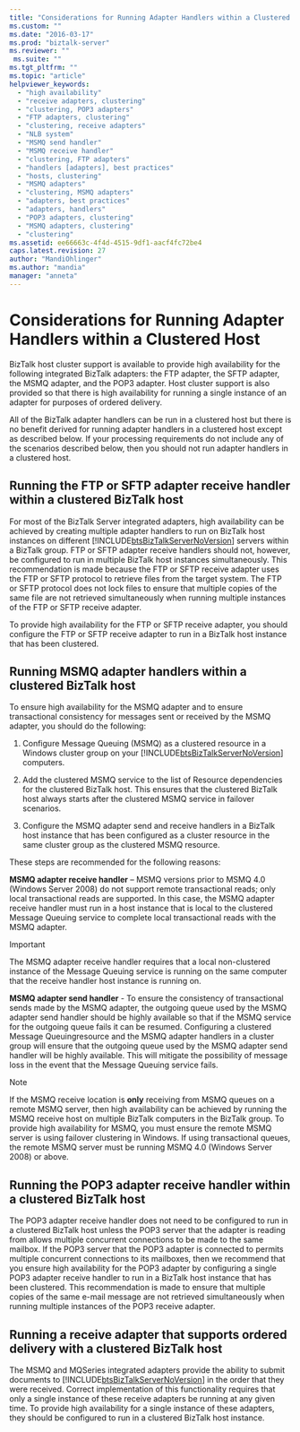 ```yaml
---
title: "Considerations for Running Adapter Handlers within a Clustered Host1 | Microsoft Docs"
ms.custom: ""
ms.date: "2016-03-17"
ms.prod: "biztalk-server"
ms.reviewer: ""
 ms.suite: ""
ms.tgt_pltfrm: ""
ms.topic: "article"
helpviewer_keywords: 
  - "high availability"
  - "receive adapters, clustering"
  - "clustering, POP3 adapters"
  - "FTP adapters, clustering"
  - "clustering, receive adapters"
  - "NLB system"
  - "MSMQ send handler"
  - "MSMQ receive handler"
  - "clustering, FTP adapters"
  - "handlers [adapters], best practices"
  - "hosts, clustering"
  - "MSMQ adapters"
  - "clustering, MSMQ adapters"
  - "adapters, best practices"
  - "adapters, handlers"
  - "POP3 adapters, clustering"
  - "MSMQ adapters, clustering"
  - "clustering"
ms.assetid: ee66663c-4f4d-4515-9df1-aacf4fc72be4
caps.latest.revision: 27
author: "MandiOhlinger"
ms.author: "mandia"
manager: "anneta"
---
```

# Considerations for Running Adapter Handlers within a Clustered Host
BizTalk host cluster support is available to provide high availability for the following integrated BizTalk adapters: the FTP adapter, the SFTP adapter, the MSMQ adapter, and the POP3 adapter. Host cluster support is also provided so that there is high availability for running a single instance of an adapter for purposes of ordered delivery.  
  
 All of the BizTalk adapter handlers  can be run in a clustered host but there is no benefit derived for running adapter handlers in a clustered host except as described below. If your processing requirements do not include any of the scenarios described below, then you should not run adapter handlers in a clustered host.  
  
## Running the FTP or SFTP adapter receive handler within a clustered BizTalk host  
 For most of the BizTalk Server integrated adapters, high availability can be achieved by creating multiple adapter handlers to run on BizTalk host instances on different [!INCLUDE[btsBizTalkServerNoVersion](../includes/btsbiztalkservernoversion-md.md)] servers within a BizTalk group. FTP or SFTP adapter receive handlers should not, however, be configured to run in multiple BizTalk host instances simultaneously. This recommendation is made because the FTP or SFTP receive adapter uses the FTP or SFTP protocol to retrieve files from the target system. The FTP or SFTP protocol does not lock files to ensure that multiple copies of the same file are not retrieved simultaneously when running multiple instances of the FTP or SFTP receive adapter.  
  
 To provide high availability for the FTP or SFTP receive adapter, you should configure the FTP or SFTP receive adapter to run in a BizTalk host instance that has been clustered.  
  
## Running MSMQ adapter handlers within a clustered BizTalk host  
 To ensure high availability for the MSMQ adapter and to ensure transactional consistency for messages sent or received by the MSMQ adapter, you should do the following:  
  
1.  Configure Message Queuing (MSMQ) as a clustered resource in a Windows cluster group on your [!INCLUDE[btsBizTalkServerNoVersion](../includes/btsbiztalkservernoversion-md.md)] computers.  
  
2.  Add the clustered MSMQ service to the list of Resource dependencies for the clustered BizTalk host. This ensures that the clustered BizTalk host always starts after the clustered MSMQ service in failover scenarios.  
  
3.  Configure the MSMQ adapter send and receive handlers in a BizTalk host instance that has been configured as a cluster resource in the same cluster group as the clustered MSMQ resource.  
  
 These steps are recommended for the following reasons:  
  
 **MSMQ adapter receive handler** – MSMQ versions prior to MSMQ 4.0 (Windows Server 2008) do not support remote transactional reads; only local transactional reads are supported. In this case, the MSMQ adapter receive handler must run in a host instance that is local to the clustered Message Queuing service to complete local transactional reads with the MSMQ adapter.  
  
> [!IMPORTANT]
>  The MSMQ adapter receive handler requires that a local non-clustered instance of the Message Queuing service is running on the same computer that the receive handler host instance is running on.  
  
 **MSMQ adapter send handler** - To ensure the consistency of transactional sends made by the MSMQ adapter, the outgoing queue used by the MSMQ adapter send handler should be highly available so that if the MSMQ service for the outgoing queue fails it can be resumed. Configuring a clustered Message Queuingresource and the MSMQ adapter handlers in a cluster group will ensure that the outgoing queue used by the MSMQ adapter send handler will be highly available. This will mitigate the possibility of message loss in the event that the Message Queuing service fails.  
  
> [!NOTE]
>  If the MSMQ receive location is **only** receiving from MSMQ queues on a remote MSMQ server, then high availability can be achieved by running the MSMQ receive host on multiple BizTalk computers in the BizTalk group.  To provide high availability for MSMQ, you must ensure the remote MSMQ server is using failover clustering in Windows.  If using transactional queues, the remote MSMQ server must be running MSMQ 4.0 (Windows Server 2008) or above.  
  
## Running the POP3 adapter receive handler within a clustered BizTalk host  
 The POP3 adapter receive handler does not need to be configured to run in a clustered BizTalk host unless the POP3 server that the adapter is reading from allows multiple concurrent connections to be made to the same mailbox. If the POP3 server that the POP3 adapter is connected to permits multiple concurrent connections to its mailboxes, then we recommend that you ensure high availability for the POP3 adapter by configuring a single POP3 adapter receive handler to run in a BizTalk host instance that has been clustered. This recommendation is made to ensure that multiple copies of the same e-mail message are not retrieved simultaneously when running multiple instances of the POP3 receive adapter.  
  
## Running a receive adapter that supports ordered delivery with a clustered BizTalk host  
 The MSMQ and MQSeries integrated adapters provide the ability to submit documents to [!INCLUDE[btsBizTalkServerNoVersion](../includes/btsbiztalkservernoversion-md.md)] in the order that they were received. Correct implementation of this functionality requires that only a single instance of these receive adapters be running at any given time. To provide high availability for a single instance of these adapters, they should be configured to run in a clustered BizTalk host instance.